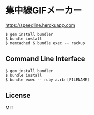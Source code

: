 # 集中線GIFメーカー

<https://speedline.herokuapp.com>

```
$ gem install bundler
$ bundle install
$ memcached & bundle exec -- rackup
```


## Command Line Interface

```
$ gem install bundler
$ bundle install
$ bundle exec -- ruby a.rb [FILENAME]
```

## License

MIT

